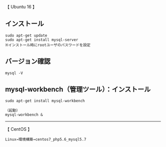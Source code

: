 【 Ubuntu 16 】
## インストール
```
sudo apt-get update
sudo apt-get install mysql-server
※インストール時にrootユーザのパスワードを設定
```

## バージョン確認
```
mysql -V
```


## mysql-workbench（管理ツール）：インストール
```
sudo apt-get install mysql-workbench

（起動）
mysql-workbench &
```

________________________________________
【 CentOS 】
```
Linux→環境構築→centos7_php5.6_mysql5.7
```
